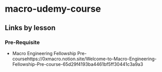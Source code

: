 # macro-udemy-course

## Links by lesson
### Pre-Requisite
- Macro Engineering Fellowship Pre-coursehttps://0xmacro.notion.site/Welcome-to-Macro-Engineering-Fellowship-Pre-course-65d29f4193ba4461bf5ff30441c3a9a3